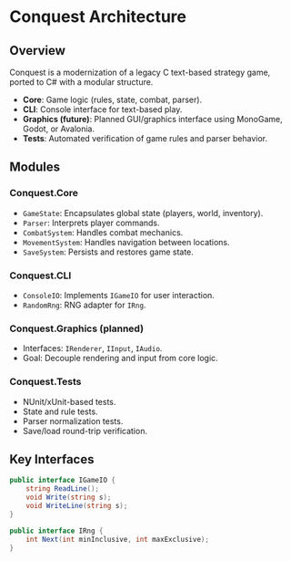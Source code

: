 # Conquest Architecture

## Overview
Conquest is a modernization of a legacy C text-based strategy game, ported to C# with a modular structure.

- **Core**: Game logic (rules, state, combat, parser).
- **CLI**: Console interface for text-based play.
- **Graphics (future)**: Planned GUI/graphics interface using MonoGame, Godot, or Avalonia.
- **Tests**: Automated verification of game rules and parser behavior.

## Modules

### Conquest.Core
- `GameState`: Encapsulates global state (players, world, inventory).
- `Parser`: Interprets player commands.
- `CombatSystem`: Handles combat mechanics.
- `MovementSystem`: Handles navigation between locations.
- `SaveSystem`: Persists and restores game state.

### Conquest.CLI
- `ConsoleIO`: Implements `IGameIO` for user interaction.
- `RandomRng`: RNG adapter for `IRng`.

### Conquest.Graphics (planned)
- Interfaces: `IRenderer`, `IInput`, `IAudio`.
- Goal: Decouple rendering and input from core logic.

### Conquest.Tests
- NUnit/xUnit-based tests.
- State and rule tests.
- Parser normalization tests.
- Save/load round-trip verification.

## Key Interfaces
```csharp
public interface IGameIO {
    string ReadLine();
    void Write(string s);
    void WriteLine(string s);
}

public interface IRng {
    int Next(int minInclusive, int maxExclusive);
}
